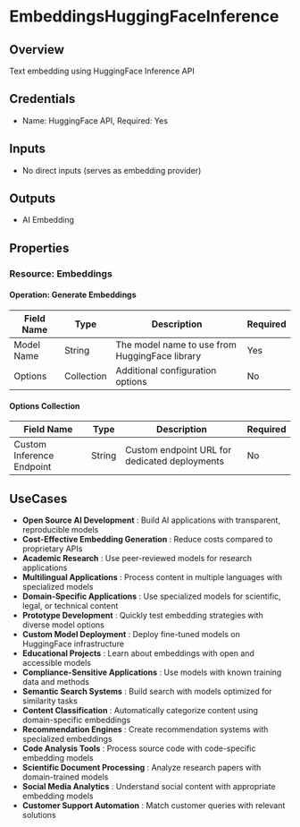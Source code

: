 # EmbeddingsHuggingFaceInference

## Overview

Text embedding using HuggingFace Inference API

## Credentials

- Name: HuggingFace API, Required: Yes

## Inputs

- No direct inputs (serves as embedding provider)

## Outputs

- AI Embedding

## Properties

### Resource: Embeddings

#### Operation: Generate Embeddings

| Field Name | Type | Description | Required |
|---|---|---|---|
| Model Name | String | The model name to use from HuggingFace library | Yes |
| Options | Collection | Additional configuration options | No |

#### Options Collection

| Field Name | Type | Description | Required |
|---|---|---|---|
| Custom Inference Endpoint | String | Custom endpoint URL for dedicated deployments | No |

## UseCases

- **Open Source AI Development** : Build AI applications with transparent, reproducible models
- **Cost-Effective Embedding Generation** : Reduce costs compared to proprietary APIs
- **Academic Research** : Use peer-reviewed models for research applications
- **Multilingual Applications** : Process content in multiple languages with specialized models
- **Domain-Specific Applications** : Use specialized models for scientific, legal, or technical content
- **Prototype Development** : Quickly test embedding strategies with diverse model options
- **Custom Model Deployment** : Deploy fine-tuned models on HuggingFace infrastructure
- **Educational Projects** : Learn about embeddings with open and accessible models
- **Compliance-Sensitive Applications** : Use models with known training data and methods
- **Semantic Search Systems** : Build search with models optimized for similarity tasks
- **Content Classification** : Automatically categorize content using domain-specific embeddings
- **Recommendation Engines** : Create recommendation systems with specialized embeddings
- **Code Analysis Tools** : Process source code with code-specific embedding models
- **Scientific Document Processing** : Analyze research papers with domain-trained models
- **Social Media Analytics** : Understand social content with appropriate embedding models
- **Customer Support Automation** : Match customer queries with relevant solutions
